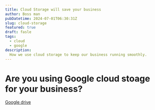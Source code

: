 ```yaml
---
title: Cloud Storage will save your business
author: Boss man
pubDatetime: 2024-07-01T06:30:31Z
slug: cloud-storage
featured: true
draft: fasle
tags:
  - cloud
  - google
description:
  How we use cloud storage to keep our business running smoothly. 
---
```


# Are you using Google cloud stoage for your business?

[Google drive](https://one.google.com/)